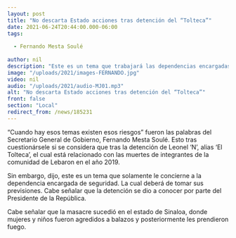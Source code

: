 ```yaml
---
layout: post
title: "No descarta Estado acciones tras detención del “Tolteca”"
date: 2021-06-24T20:44:00.000-06:00
tags:
  
  - Fernando Mesta Soulé
  
author: nil
description: "Este es un tema que trabajará las dependencias encargadas del área de seguridad."
image: "/uploads/2021/images-FERNANDO.jpg"
video: nil
audio: "/uploads/2021/audio-MJ01.mp3"
alt: "No descarta Estado acciones tras detención del “Tolteca”"
front: false
section: "Local"
redirect_from: /news/185231
---
```


“Cuando hay esos temas existen esos riesgos” fueron las palabras del Secretario General de Gobierno, Fernando Mesta Soulé. Esto tras cuestionársele si se considera que tras la detención de Leonel ‘N’, alias ‘El Tolteca’, el cual está relacionado con las muertes de integrantes de la comunidad de Lebaron en el año 2019.

Sin embargo, dijo, este es un tema que solamente le concierne a la dependencia encargada de seguridad. La cual deberá de tomar sus previsiones. Cabe señalar que la detención se dio a conocer por parte del Presidente de la República.

Cabe señalar que la masacre sucedió en el estado de Sinaloa, donde mujeres y niños fueron agredidos a balazos y posteriormente les prendieron fuego.
